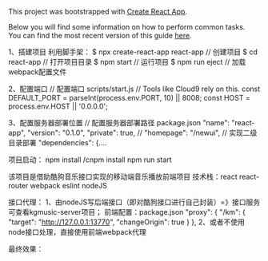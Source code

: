 This project was bootstrapped with [Create React App](https://github.com/facebook/create-react-app).

Below you will find some information on how to perform common tasks.<br>
You can find the most recent version of this guide [here](https://github.com/facebook/create-react-app/blob/master/packages/react-scripts/template/README.md).

1、搭建项目
    利用脚手架：
    $ npx create-react-app react-app  // 创建项目
    $ cd react-app  // 打开项目目录
    $ npm start  // 运行项目
    $ npm run eject  // 加载webpack配置文件

2、配置端口
    // 配置端口 scripts/start.js
    // Tools like Cloud9 rely on this.
    const DEFAULT_PORT = parseInt(process.env.PORT, 10) || 8008;
    const HOST = process.env.HOST || '0.0.0.0';   

3、配置服务器部署位置
    // 配置服务器部署路径 package.json
    "name": "react-app",
    "version": "0.1.0",
    "private": true,
    // "homepage": "/newui", // 实现二级目录部署
    "dependencies": {....

项目启动：
  	npm install /cnpm install
  	npm run start

该项目是借助酷狗音乐接口实现的移动端音乐播放前端项目
技术栈：react react-router webpack eslint nodeJS

接口代理：
	1、由nodeJS写后端接口（即对酷狗接口进行自己封装）=》接口服务可查看kgmusic-server项目；
   	前端配置：package.json
     "proxy": {
        "/km": {
          "target": "http://127.0.0.1:13770",
          "changeOrigin": true
        }
      },
 	2、或者不使用node接口处理，直接使用前端webpack代理
 
 
 最终效果：

